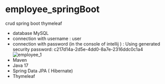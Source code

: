 # employee_springBoot
crud spring boot thymeleaf

* database MySQL
* connection with username : user
* connection with password (in the console of intellij )  : Using generated security password: c217d14a-2d5e-4dd0-8a7e-2316ddc0c1a4
![employee_1](https://github.com/usil89/employee_springBoot/assets/139747259/b13d414a-7ebc-40b0-8fbd-8997fb4b4253)
* Maven
* Java 17
* Spring Data JPA ( Hibernate)
* Thymeleaf
